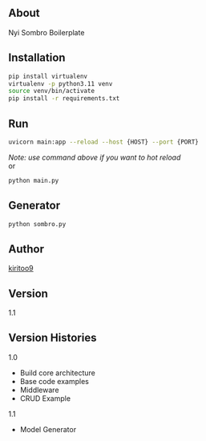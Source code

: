 ## About
Nyi Sombro Boilerplate

## Installation
```bash
pip install virtualenv
virtualenv -p python3.11 venv
source venv/bin/activate
pip install -r requirements.txt
```

## Run
```bash
uvicorn main:app --reload --host {HOST} --port {PORT}
```
<i>Note: use command above if you want to hot reload</i><br />
or
```bash
python main.py
```

## Generator
```bash
python sombro.py
```

## Author
<a href="https://github.com/kiritoo9">kiritoo9</a>

## Version
1.1

## Version Histories
1.0
<ul>
    <li>Build core architecture</li>
    <li>Base code examples</li>
    <li>Middleware</li>
    <li>CRUD Example</li>
</ul>
1.1
<ul>
    <li>Model Generator</li>
</ul>